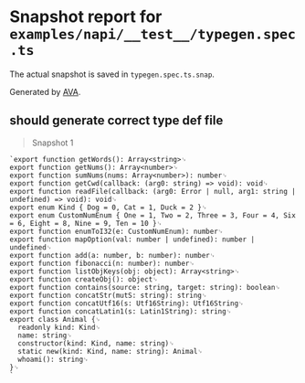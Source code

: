 # Snapshot report for `examples/napi/__test__/typegen.spec.ts`

The actual snapshot is saved in `typegen.spec.ts.snap`.

Generated by [AVA](https://avajs.dev).

## should generate correct type def file

> Snapshot 1

    `export function getWords(): Array<string>␊
    export function getNums(): Array<number>␊
    export function sumNums(nums: Array<number>): number␊
    export function getCwd(callback: (arg0: string) => void): void␊
    export function readFile(callback: (arg0: Error | null, arg1: string | undefined) => void): void␊
    export enum Kind { Dog = 0, Cat = 1, Duck = 2 }␊
    export enum CustomNumEnum { One = 1, Two = 2, Three = 3, Four = 4, Six = 6, Eight = 8, Nine = 9, Ten = 10 }␊
    export function enumToI32(e: CustomNumEnum): number␊
    export function mapOption(val: number | undefined): number | undefined␊
    export function add(a: number, b: number): number␊
    export function fibonacci(n: number): number␊
    export function listObjKeys(obj: object): Array<string>␊
    export function createObj(): object␊
    export function contains(source: string, target: string): boolean␊
    export function concatStr(mutS: string): string␊
    export function concatUtf16(s: Utf16String): Utf16String␊
    export function concatLatin1(s: Latin1String): string␊
    export class Animal {␊
      readonly kind: Kind␊
      name: string␊
      constructor(kind: Kind, name: string)␊
      static new(kind: Kind, name: string): Animal␊
      whoami(): string␊
    }␊
    `
